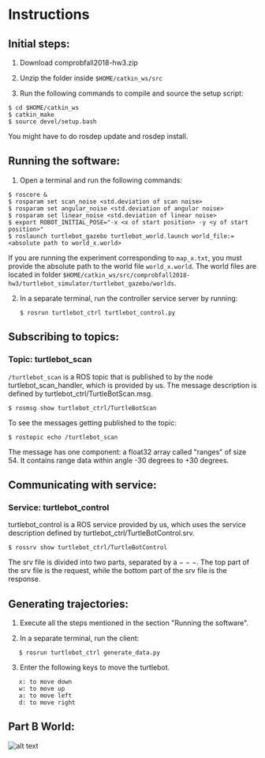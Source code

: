# Instructions

## Initial steps:

1. Download comprobfall2018-hw3.zip 

2. Unzip the folder inside ```$HOME/catkin_ws/src```

3. Run the following commands to compile and source the setup script:

```
$ cd $HOME/catkin_ws
$ catkin_make
$ source devel/setup.bash
```

You might have to do rosdep update and rosdep install.

## Running the software:

1. Open a terminal and run the following commands:
```
$ roscore &
$ rosparam set scan_noise <std.deviation of scan noise>
$ rosparam set angular_noise <std.deviation of angular noise>
$ rosparam set linear_noise <std.deviation of linear noise>
$ export ROBOT_INITIAL_POSE="-x <x of start position> -y <y of start position>" 
$ roslaunch turtlebot_gazebo turtlebot_world.launch world_file:=<absolute path to world_x.world>
```
If you are running the experiment corresponding to ```map_x.txt```, you must provide the absolute path to the world file ```world_x.world```. The world files are located in folder ```$HOME/catkin_ws/src/comprobfall2018-hw3/turtlebot_simulator/turtlebot_gazebo/worlds```.

2. In a separate terminal, run the controller service server by running:
   
   ```
   $ rosrun turtlebot_ctrl turtlebot_control.py
   ```
   
## Subscribing to topics:

### Topic: turtlebot_scan
```/turtlebot_scan``` is a ROS topic that is published to by the node turtlebot_scan_handler, which is provided by us. The message description is defined by turtlebot_ctrl/TurtleBotScan.msg.


```$ rosmsg show turtlebot_ctrl/TurtleBotScan```

To see the messages getting published to the topic:

```$ rostopic echo /turtlebot_scan```

The message has one component: a float32 array called "ranges" of size 54. It contains range data within angle -30 degrees to +30 degrees.   


## Communicating with service:

### Service: turtlebot_control
turtlebot_control is a ROS service provided by us, which uses the service
description defined by turtlebot_ctrl/TurtleBotControl.srv. 

```$ rossrv show turtlebot_ctrl/TurtleBotControl```

The srv file is divided into two parts, separated by a − − −. The top part of
the srv file is the request, while the bottom part of the srv file is the response.

## Generating trajectories:

1. Execute all the steps mentioned in the section "Running the software".

2. In a separate terminal, run the client:

```
   $ rosrun turtlebot_ctrl generate_data.py
```

3.  Enter the following keys to move the turtlebot.
   
```
   x: to move down
   w: to move up
   a: to move left
   d: to move right
```

## Part B World:
![alt text](https://github.com/rajanya/comprobfall2018-hw3/blob/master/screenshots/partB_world.png)
